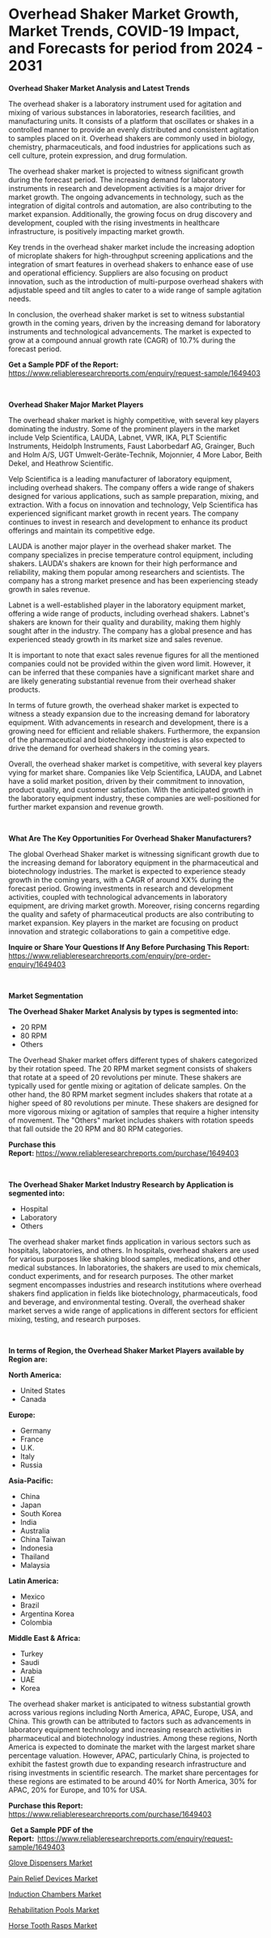 <p><h1>Overhead Shaker Market Growth, Market Trends, COVID-19 Impact, and Forecasts for period from 2024 - 2031</h1></p><p><strong>Overhead Shaker Market Analysis and Latest Trends</strong></p>
<p><p>The overhead shaker is a laboratory instrument used for agitation and mixing of various substances in laboratories, research facilities, and manufacturing units. It consists of a platform that oscillates or shakes in a controlled manner to provide an evenly distributed and consistent agitation to samples placed on it. Overhead shakers are commonly used in biology, chemistry, pharmaceuticals, and food industries for applications such as cell culture, protein expression, and drug formulation.</p><p>The overhead shaker market is projected to witness significant growth during the forecast period. The increasing demand for laboratory instruments in research and development activities is a major driver for market growth. The ongoing advancements in technology, such as the integration of digital controls and automation, are also contributing to the market expansion. Additionally, the growing focus on drug discovery and development, coupled with the rising investments in healthcare infrastructure, is positively impacting market growth.</p><p>Key trends in the overhead shaker market include the increasing adoption of microplate shakers for high-throughput screening applications and the integration of smart features in overhead shakers to enhance ease of use and operational efficiency. Suppliers are also focusing on product innovation, such as the introduction of multi-purpose overhead shakers with adjustable speed and tilt angles to cater to a wide range of sample agitation needs.</p><p>In conclusion, the overhead shaker market is set to witness substantial growth in the coming years, driven by the increasing demand for laboratory instruments and technological advancements. The market is expected to grow at a compound annual growth rate (CAGR) of 10.7% during the forecast period.</p></p>
<p><strong>Get a Sample PDF of the Report:&nbsp;</strong> <a href="https://www.reliableresearchreports.com/enquiry/request-sample/1649403">https://www.reliableresearchreports.com/enquiry/request-sample/1649403</a></p>
<p>&nbsp;</p>
<p><strong>Overhead Shaker Major Market Players</strong></p>
<p><p>The overhead shaker market is highly competitive, with several key players dominating the industry. Some of the prominent players in the market include Velp Scientifica, LAUDA, Labnet, VWR, IKA, PLT Scientific Instruments, Heidolph Instruments, Faust Laborbedarf AG, Grainger, Buch and Holm A/S, UGT Umwelt-Geräte-Technik, Mojonnier, 4 More Labor, Beith Dekel, and Heathrow Scientific.</p><p>Velp Scientifica is a leading manufacturer of laboratory equipment, including overhead shakers. The company offers a wide range of shakers designed for various applications, such as sample preparation, mixing, and extraction. With a focus on innovation and technology, Velp Scientifica has experienced significant market growth in recent years. The company continues to invest in research and development to enhance its product offerings and maintain its competitive edge.</p><p>LAUDA is another major player in the overhead shaker market. The company specializes in precise temperature control equipment, including shakers. LAUDA's shakers are known for their high performance and reliability, making them popular among researchers and scientists. The company has a strong market presence and has been experiencing steady growth in sales revenue.</p><p>Labnet is a well-established player in the laboratory equipment market, offering a wide range of products, including overhead shakers. Labnet's shakers are known for their quality and durability, making them highly sought after in the industry. The company has a global presence and has experienced steady growth in its market size and sales revenue.</p><p>It is important to note that exact sales revenue figures for all the mentioned companies could not be provided within the given word limit. However, it can be inferred that these companies have a significant market share and are likely generating substantial revenue from their overhead shaker products.</p><p>In terms of future growth, the overhead shaker market is expected to witness a steady expansion due to the increasing demand for laboratory equipment. With advancements in research and development, there is a growing need for efficient and reliable shakers. Furthermore, the expansion of the pharmaceutical and biotechnology industries is also expected to drive the demand for overhead shakers in the coming years.</p><p>Overall, the overhead shaker market is competitive, with several key players vying for market share. Companies like Velp Scientifica, LAUDA, and Labnet have a solid market position, driven by their commitment to innovation, product quality, and customer satisfaction. With the anticipated growth in the laboratory equipment industry, these companies are well-positioned for further market expansion and revenue growth.</p></p>
<p>&nbsp;</p>
<p><strong>What Are The Key Opportunities For Overhead Shaker Manufacturers?</strong></p>
<p><p>The global Overhead Shaker market is witnessing significant growth due to the increasing demand for laboratory equipment in the pharmaceutical and biotechnology industries. The market is expected to experience steady growth in the coming years, with a CAGR of around XX% during the forecast period. Growing investments in research and development activities, coupled with technological advancements in laboratory equipment, are driving market growth. Moreover, rising concerns regarding the quality and safety of pharmaceutical products are also contributing to market expansion. Key players in the market are focusing on product innovation and strategic collaborations to gain a competitive edge.</p></p>
<p><strong>Inquire or Share Your Questions If Any Before Purchasing This Report:</strong> <a href="https://www.reliableresearchreports.com/enquiry/pre-order-enquiry/1649403">https://www.reliableresearchreports.com/enquiry/pre-order-enquiry/1649403</a></p>
<p>&nbsp;</p>
<p><strong>Market Segmentation</strong></p>
<p><strong>The Overhead Shaker Market Analysis by types is segmented into:</strong></p>
<p><ul><li>20 RPM</li><li>80 RPM</li><li>Others</li></ul></p>
<p><p>The Overhead Shaker market offers different types of shakers categorized by their rotation speed. The 20 RPM market segment consists of shakers that rotate at a speed of 20 revolutions per minute. These shakers are typically used for gentle mixing or agitation of delicate samples. On the other hand, the 80 RPM market segment includes shakers that rotate at a higher speed of 80 revolutions per minute. These shakers are designed for more vigorous mixing or agitation of samples that require a higher intensity of movement. The "Others" market includes shakers with rotation speeds that fall outside the 20 RPM and 80 RPM categories.</p></p>
<p><strong>Purchase this Report:&nbsp;</strong><a href="https://www.reliableresearchreports.com/purchase/1649403">https://www.reliableresearchreports.com/purchase/1649403</a></p>
<p>&nbsp;</p>
<p><strong>The Overhead Shaker Market Industry Research by Application is segmented into:</strong></p>
<p><ul><li>Hospital</li><li>Laboratory</li><li>Others</li></ul></p>
<p><p>The overhead shaker market finds application in various sectors such as hospitals, laboratories, and others. In hospitals, overhead shakers are used for various purposes like shaking blood samples, medications, and other medical substances. In laboratories, the shakers are used to mix chemicals, conduct experiments, and for research purposes. The other market segment encompasses industries and research institutions where overhead shakers find application in fields like biotechnology, pharmaceuticals, food and beverage, and environmental testing. Overall, the overhead shaker market serves a wide range of applications in different sectors for efficient mixing, testing, and research purposes.</p></p>
<p>&nbsp;</p>
<p><strong>In terms of Region, the Overhead Shaker Market Players available by Region are:</strong></p>
<p>
    <p> <strong> North America: </strong>
        <ul>
            <li>United States</li>
            <li>Canada</li>
        </ul>
        </p> 
    <p> <strong> Europe: </strong>
        <ul>
            <li>Germany</li>
            <li>France</li>
            <li>U.K.</li>
            <li>Italy</li>
            <li>Russia</li>
        </ul>
        </p> 
    <p> <strong> Asia-Pacific: </strong>
        <ul>
            <li>China</li>
            <li>Japan</li>
            <li>South Korea</li>
            <li>India</li>
            <li>Australia</li>
            <li>China Taiwan</li>
            <li>Indonesia</li>
            <li>Thailand</li>
            <li>Malaysia</li>
        </ul>
        </p> 
    <p> <strong> Latin America: </strong>
        <ul>
            <li>Mexico</li>
            <li>Brazil</li>
            <li>Argentina Korea</li>
            <li>Colombia</li>
        </ul>
        </p> 
    <p> <strong> Middle East & Africa: </strong>
        <ul>
            <li>Turkey</li>
            <li>Saudi</li>
            <li>Arabia</li>
            <li>UAE</li>
            <li>Korea</li>
        </ul>
    </p>
    </p>
<p><p>The overhead shaker market is anticipated to witness substantial growth across various regions including North America, APAC, Europe, USA, and China. This growth can be attributed to factors such as advancements in laboratory equipment technology and increasing research activities in pharmaceutical and biotechnology industries. Among these regions, North America is expected to dominate the market with the largest market share percentage valuation. However, APAC, particularly China, is projected to exhibit the fastest growth due to expanding research infrastructure and rising investments in scientific research. The market share percentages for these regions are estimated to be around 40% for North America, 30% for APAC, 20% for Europe, and 10% for USA.</p></p>
<p><strong>Purchase this Report: </strong><a href="https://www.reliableresearchreports.com/purchase/1649403">https://www.reliableresearchreports.com/purchase/1649403</a></p>
<p>&nbsp;<strong>Get a Sample PDF of the Report:&nbsp;&nbsp;</strong><a href="https://www.reliableresearchreports.com/enquiry/request-sample/1649403">https://www.reliableresearchreports.com/enquiry/request-sample/1649403</a></p>
<p><strong></strong></p>
<p><p><a href="https://github.com/dzharov81/Market-Research-Report-List-2/blob/main/glove-dispensers-market.md">Glove Dispensers Market</a></p><p><a href="https://github.com/scarol104/Market-Research-Report-List-2/blob/main/pain-relief-devices-market.md">Pain Relief Devices Market</a></p><p><a href="https://github.com/deliacustodio40/Market-Research-Report-List-2/blob/main/induction-chambers-market.md">Induction Chambers Market</a></p><p><a href="https://github.com/ambrozg/Market-Research-Report-List-2/blob/main/rehabilitation-pools-market.md">Rehabilitation Pools Market</a></p><p><a href="https://github.com/maliyahmorrow6654/Market-Research-Report-List-2/blob/main/horse-tooth-rasps-market.md">Horse Tooth Rasps Market</a></p></p>